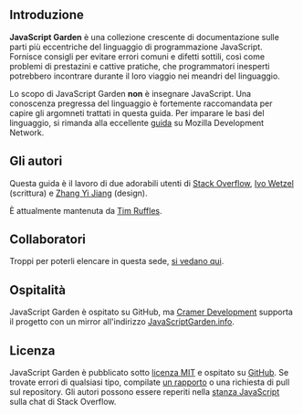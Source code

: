 ## Introduzione

**JavaScript Garden** è una collezione crescente di documentazione sulle parti più eccentriche del linguaggio di programmazione JavaScript. Fornisce consigli per evitare errori comuni e difetti sottili, così come problemi di prestazini e cattive pratiche, che programmatori inesperti potrebbero incontrare durante il loro viaggio nei meandri del linguaggio.

Lo scopo di JavaScript Garden **non** è insegnare JavaScript. Una conoscenza pregressa del linguaggio è fortemente raccomandata per capire gli argomneti trattati in questa guida. Per imparare le basi del linguaggio, si rimanda alla eccellente [guida][1] su Mozilla Development Network.

## Gli autori

Questa guida è il lavoro di due adorabili utenti di [Stack Overflow][2], [Ivo Wetzel][3]
(scrittura) e [Zhang Yi Jiang][4] (design).

È attualmente mantenuta da [Tim Ruffles](http://truffles.me.uk).

## Collaboratori

Troppi per poterli elencare in questa sede, [si vedano qui](https://github.com/BonsaiDen/JavaScript-Garden/graphs/contributors).


## Ospitalità

JavaScript Garden è ospitato su GitHub, ma [Cramer Development][7] supporta il progetto con un mirror all'indirizzo [JavaScriptGarden.info][8].

## Licenza

JavaScript Garden è pubblicato sotto [licenza MIT][9] e ospitato su [GitHub][10]. Se trovate errori di qualsiasi tipo, compilate [un rapporto][11] o una richiesta di pull sul repository. Gli autori possono essere reperiti nella [stanza JavaScript][12] sulla chat di Stack Overflow.

[1]: https://developer.mozilla.org/en/JavaScript/Guide
[2]: http://stackoverflow.com/
[3]: http://stackoverflow.com/users/170224/ivo-wetzel
[4]: http://stackoverflow.com/users/313758/yi-jiang
[5]: https://github.com/caio
[6]: https://github.com/blixt
[7]: http://cramerdev.com/
[8]: http://javascriptgarden.info/
[9]: https://github.com/BonsaiDen/JavaScript-Garden/blob/next/LICENSE
[10]: https://github.com/BonsaiDen/JavaScript-Garden
[11]: https://github.com/BonsaiDen/JavaScript-Garden/issues
[12]: http://chat.stackoverflow.com/rooms/17/javascript
